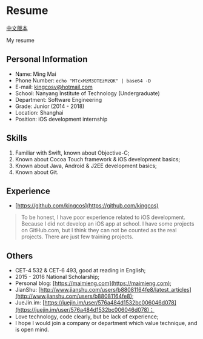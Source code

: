 # Resume

[中文版本](README.md)

My resume

## Personal Information

- Name: Ming Mai
- Phone Number: `echo "MTcxMzM3OTEzMzQK" | base64 -D`
- E-mail: [kingcosv@hotmail.com](mailto:kingcosv@hotmail.com)
- School: Nanyang Institute of Technology (Undergraduate)
- Department: Software Engineering
- Grade: Junior (2014 - 2018)
- Location: Shanghai
- Position: iOS development internship

## Skills

1. Familiar with Swift, known about Objective-C;
2. Known about Cocoa Touch framework & iOS development basics;
3. Known about Java, Android & J2EE development basics;
4. Known about Git.

## Experience

- [https://github.com/kingcos](https://github.com/kingcos)

> To be honest, I have poor experience related to iOS development. Because I did not develop an iOS app at school. I have some projects on GitHub.com, but I think they can not be counted as the real projects. There are just few training projects.

## Others

- CET-4 532 & CET-6 493, good at reading in English;
- 2015 - 2016 National Scholarship;
- Personal blog: [https://maimieng.com](https://maimieng.com);
- JianShu: [http://www.jianshu.com/users/b88081164fe8/latest_articles](http://www.jianshu.com/users/b88081164fe8);
- JueJin.im: [https://juejin.im/user/576a484d1532bc006046d078](https://juejin.im/user/576a484d1532bc006046d078)；
- Love technology, code clearly, but be lack of experience;
- I hope I would join a company or department which value technique, and is open mind.
